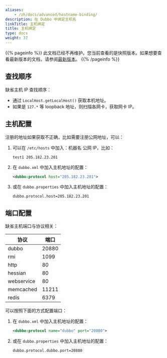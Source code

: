 ```yaml
---
aliases:
    - /zh/docs/advanced/hostname-binding/
description: 在 Dubbo 中绑定主机名
linkTitle: 主机绑定
title: 主机绑定
type: docs
weight: 37
---
```




{{% pageinfo %}} 此文档已经不再维护。您当前查看的是快照版本。如果想要查看最新版本的文档，请参阅[最新版本](/zh-cn/overview/mannual/java-sdk/advanced-features-and-usage/others/set-host/)。
{{% /pageinfo %}}

## 查找顺序

缺省主机 IP 查找顺序：

* 通过 `LocalHost.getLocalHost()` 获取本机地址。
* 如果是 `127.*` 等 loopback 地址，则扫描各网卡，获取网卡 IP。

## 主机配置

注册的地址如果获取不正确，比如需要注册公网地址，可以：

1. 可以在 `/etc/hosts` 中加入：机器名 公网 IP，比如：
    
    ```
    test1 205.182.23.201
    ```
    
2. 在 `dubbo.xml` 中加入主机地址的配置：

    ```xml
    <dubbo:protocol host="205.182.23.201">
    ```

3. 或在 `dubbo.properties` 中加入主机地址的配置：

    ```properties
   dubbo.protocol.host=205.182.23.201
    ```

## 端口配置

缺省主机端口与协议相关：

协议  | 端口
------------- | -------------
dubbo | 20880
rmi  | 1099
http  | 80
hessian | 80
webservice | 80
memcached | 11211
redis | 6379

可以按照下面的方式配置端口：

1. 在 `dubbo.xml` 中加入主机地址的配置：

    ```xml
    <dubbo:protocol name="dubbo" port="20880">
    ```

2. 或在 `dubbo.properties` 中加入主机地址的配置：

    ```properties
    dubbo.protocol.dubbo.port=20880
    ```

